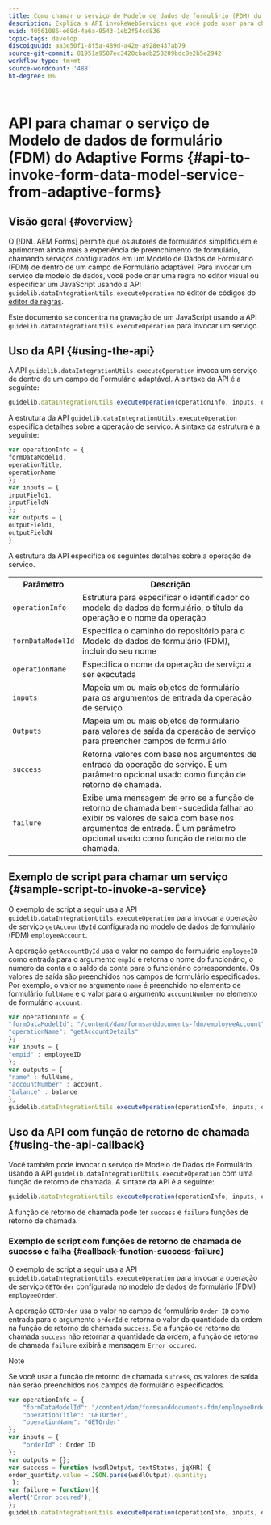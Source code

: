 ```yaml
---
title: Como chamar o serviço de Modelo de dados de formulário (FDM) do Adaptive Forms usando APIs?
description: Explica a API invokeWebServices que você pode usar para chamar serviços da Web escritos em WSDL de dentro de um campo Formulário adaptável.
uuid: 40561086-e69d-4e6a-9543-1eb2f54cd836
topic-tags: develop
discoiquuid: aa3e50f1-8f5a-489d-a42e-a928e437ab79
source-git-commit: 81951a9507ec3420cbadb258209bdc8e2b5e2942
workflow-type: tm+mt
source-wordcount: '488'
ht-degree: 0%

---
```



# API para chamar o serviço de Modelo de dados de formulário (FDM) do Adaptive Forms {#api-to-invoke-form-data-model-service-from-adaptive-forms}

## Visão geral {#overview}

O [!DNL AEM Forms] permite que os autores de formulários simplifiquem e aprimorem ainda mais a experiência de preenchimento de formulário, chamando serviços configurados em um Modelo de Dados de Formulário (FDM) de dentro de um campo de Formulário adaptável. Para invocar um serviço de modelo de dados, você pode criar uma regra no editor visual ou especificar um JavaScript usando a API `guidelib.dataIntegrationUtils.executeOperation` no editor de códigos do [editor de regras](rule-editor.md).

Este documento se concentra na gravação de um JavaScript usando a API `guidelib.dataIntegrationUtils.executeOperation` para invocar um serviço.

## Uso da API {#using-the-api}

A API `guidelib.dataIntegrationUtils.executeOperation` invoca um serviço de dentro de um campo de Formulário adaptável. A sintaxe da API é a seguinte:

```javascript
guidelib.dataIntegrationUtils.executeOperation(operationInfo, inputs, outputs)
```

A estrutura da API `guidelib.dataIntegrationUtils.executeOperation` especifica detalhes sobre a operação de serviço. A sintaxe da estrutura é a seguinte:

```javascript
var operationInfo = {
formDataModelId,
operationTitle,
operationName
};
var inputs = {
inputField1,
inputFieldN
};
var outputs = {
outputField1,
outputFieldN
}
```

A estrutura da API especifica os seguintes detalhes sobre a operação de serviço.

<table>
 <tbody>
  <tr>
   <th>Parâmetro</th>
   <th>Descrição</th>
  </tr>
  <tr>
   <td><code>operationInfo</code></td>
   <td>Estrutura para especificar o identificador do modelo de dados de formulário, o título da operação e o nome da operação</td>
  </tr>
  <tr>
   <td><code>formDataModelId</code></td>
   <td>Especifica o caminho do repositório para o Modelo de dados de formulário (FDM), incluindo seu nome</td>
  </tr>
  <tr>
   <td><code>operationName</code></td>
   <td>Especifica o nome da operação de serviço a ser executada</td>
  </tr>
  <tr>
   <td><code>inputs</code></td>
   <td>Mapeia um ou mais objetos de formulário para os argumentos de entrada da operação de serviço</td>
  </tr>
  <tr>
   <td><code>Outputs</code></td>
   <td>Mapeia um ou mais objetos de formulário para valores de saída da operação de serviço para preencher campos de formulário<br /> </td>
  </tr>
  <tr>
   <td><code>success</code></td>
   <td>Retorna valores com base nos argumentos de entrada da operação de serviço. É um parâmetro opcional usado como função de retorno de chamada.<br /> </td>
  </tr>
  <tr>
   <td><code>failure</code></td>
   <td>Exibe uma mensagem de erro se a função de retorno de chamada bem-sucedida falhar ao exibir os valores de saída com base nos argumentos de entrada. É um parâmetro opcional usado como função de retorno de chamada.<br /> </td>
  </tr>
 </tbody>
</table>

## Exemplo de script para chamar um serviço {#sample-script-to-invoke-a-service}

O exemplo de script a seguir usa a API `guidelib.dataIntegrationUtils.executeOperation` para invocar a operação de serviço `getAccountById` configurada no modelo de dados de formulário (FDM) `employeeAccount`.

A operação `getAccountById` usa o valor no campo de formulário `employeeID` como entrada para o argumento `empId` e retorna o nome do funcionário, o número da conta e o saldo da conta para o funcionário correspondente. Os valores de saída são preenchidos nos campos de formulário especificados. Por exemplo, o valor no argumento `name` é preenchido no elemento de formulário `fullName` e o valor para o argumento `accountNumber` no elemento de formulário `account`.

```javascript
var operationInfo = {
"formDataModelId": "/content/dam/formsanddocuments-fdm/employeeAccount",
"operationName": "getAccountDetails"
};
var inputs = {
"empid" : employeeID
};
var outputs = {
"name" : fullName,
"accountNumber" : account,
"balance" : balance
};
guidelib.dataIntegrationUtils.executeOperation(operationInfo, inputs, outputs);
```

## Uso da API com função de retorno de chamada {#using-the-api-callback}

Você também pode invocar o serviço de Modelo de Dados de Formulário usando a API `guidelib.dataIntegrationUtils.executeOperation` com uma função de retorno de chamada. A sintaxe da API é a seguinte:

```javascript
guidelib.dataIntegrationUtils.executeOperation(operationInfo, inputs, outputs, callbackFunction)
```

A função de retorno de chamada pode ter `success` e `failure` funções de retorno de chamada.

### Exemplo de script com funções de retorno de chamada de sucesso e falha {#callback-function-success-failure}

O exemplo de script a seguir usa a API `guidelib.dataIntegrationUtils.executeOperation` para invocar a operação de serviço `GETOrder` configurada no modelo de dados de formulário (FDM) `employeeOrder`.

A operação `GETOrder` usa o valor no campo de formulário `Order ID` como entrada para o argumento `orderId` e retorna o valor da quantidade da ordem na função de retorno de chamada `success`.  Se a função de retorno de chamada `success` não retornar a quantidade da ordem, a função de retorno de chamada `failure` exibirá a mensagem `Error occured`.

>[!NOTE]
>
> Se você usar a função de retorno de chamada `success`, os valores de saída não serão preenchidos nos campos de formulário especificados.

```javascript
var operationInfo = {
    "formDataModelId": "/content/dam/formsanddocuments-fdm/employeeOrder",
    "operationTitle": "GETOrder",
    "operationName": "GETOrder"
};
var inputs = {
    "orderId" : Order ID
};
var outputs = {};
var success = function (wsdlOutput, textStatus, jqXHR) {
order_quantity.value = JSON.parse(wsdlOutput).quantity;
 };
var failure = function(){
alert('Error occured');
};
guidelib.dataIntegrationUtils.executeOperation(operationInfo, inputs, outputs, success, failure);
```
